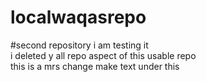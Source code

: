# localwaqasrepo
#second repository i am testing it
<br>
 i deleted y all repo aspect of this usable repo
 <br> 
 this is a mrs change make text under this
 